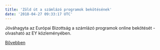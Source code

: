 ```yaml
---
title: 'Zöld út a számlázó programok bekötésének'
date: '2018-04-27 09:33:17 UTC'
---
```


Jóváhagyta az Európai Bizottság a számlázó programok online bekötését - olvasható az EY közleményében.


[Bővebben](https://ift.tt/2FjppNH)
